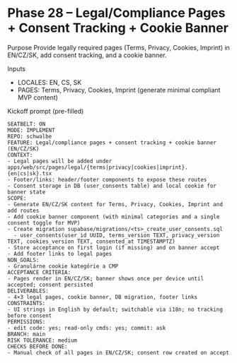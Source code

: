# Phase 28 – Legal/Compliance Pages + Consent Tracking + Cookie Banner

Purpose
Provide legally required pages (Terms, Privacy, Cookies, Imprint) in EN/CZ/SK, add consent tracking, and a cookie banner.

Inputs
- LOCALES: EN, CS, SK
- PAGES: Terms, Privacy, Cookies, Imprint (generate minimal compliant MVP content)

Kickoff prompt (pre-filled)
```
SEATBELT: ON
MODE: IMPLEMENT
REPO: schwalbe
FEATURE: Legal/compliance pages + consent tracking + cookie banner (EN/CZ/SK)
CONTEXT:
- Legal pages will be added under apps/web/src/pages/legal/{terms|privacy|cookies|imprint}.{en|cs|sk}.tsx
- Footer/links: header/footer components to expose these routes
- Consent storage in DB (user_consents table) and local cookie for banner state
SCOPE:
- Generate EN/CZ/SK content for Terms, Privacy, Cookies, Imprint and add routes
- Add cookie banner component (with minimal categories and a single consent toggle for MVP)
- Create migration supabase/migrations/<ts>_create_user_consents.sql
  - user_consents(user_id UUID, terms_version TEXT, privacy_version TEXT, cookies_version TEXT, consented_at TIMESTAMPTZ)
- Store acceptance on first login (if missing) and on banner accept
- Add footer links to legal pages
NON_GOALS:
- Granulárne cookie kategórie a CMP
ACCEPTANCE CRITERIA:
- Pages render in EN/CZ/SK; banner shows once per device until accepted; consent persisted
DELIVERABLES:
- 4×3 legal pages, cookie banner, DB migration, footer links
CONSTRAINTS:
- UI strings in English by default; switchable via i18n; no tracking before consent
PERMISSIONS:
- edit code: yes; read-only cmds: yes; commit: ask
BRANCH: main
RISK TOLERANCE: medium
CHECKS BEFORE DONE:
- Manual check of all pages in EN/CZ/SK; consent row created on accept
```
